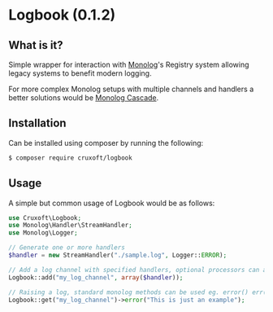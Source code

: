 # Logbook (0.1.2)

## What is it?

Simple wrapper for interaction with [Monolog](https://github.com/Seldaek/monolog)'s Registry system allowing legacy systems to benefit modern logging.

For more complex Monolog setups with multiple channels and handlers a better solutions would be [Monolog Cascade](https://github.com/theorchard/monolog-cascade).

## Installation

Can be installed using composer by running the following:

```sh
$ composer require cruxoft/logbook
```

## Usage

A simple but common usage of Logbook would be as follows: 

```php
use Cruxoft\Logbook;
use Monolog\Handler\StreamHandler;
use Monolog\Logger;

// Generate one or more handlers
$handler = new StreamHandler("./sample.log", Logger::ERROR);

// Add a log channel with specified handlers, optional processors can also be added
Logbook::add("my_log_channel", array($handler));

// Raising a log, standard monolog methods can be used eg. error() err(), addError()
Logbook::get("my_log_channel")->error("This is just an example");
```
